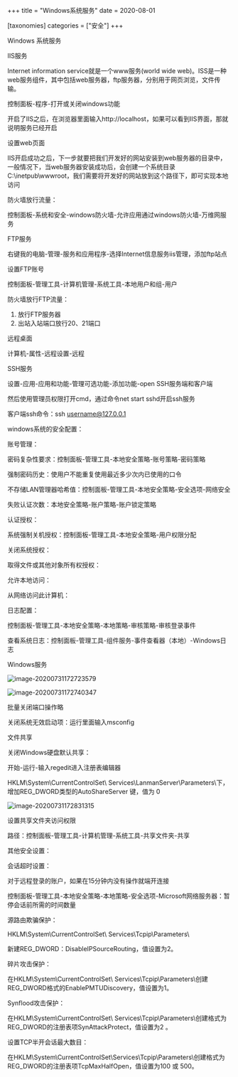 +++
title = "Windows系统服务"
date = 2020-08-01

[taxonomies]
categories = ["安全"]
+++

Windows 系统服务



IIS服务

Internet information service就是一个www服务(world wide web)。ISS是一种web服务组件，其中包括web服务器，ftp服务器，分别用于网页浏览，文件传输。
<!-- more -->

控制面板-程序-打开或关闭windows功能

开启了IIS之后，在浏览器里面输入http://localhost，如果可以看到IIS界面，那就说明服务已经开启



设置web页面

IIS开启成功之后，下一步就要把我们开发好的网站安装到web服务器的目录中，一般情况下，当web服务器安装成功后，会创建一个系统目录C:\inetpub\wwwroot，我们需要将开发好的网站放到这个路径下，即可实现本地访问

防火墙放行流量：

控制面板-系统和安全-windows防火墙-允许应用通过windows防火墙-万维网服务



FTP服务

右键我的电脑-管理-服务和应用程序-选择Internet信息服务iis管理，添加ftp站点

设置FTP账号

控制面板-管理工具-计算机管理-系统工具-本地用户和组-用户

防火墙放行FTP流量：

1. 放行FTP服务器
2. 出站入站端口放行20、21端口



远程桌面

计算机-属性-远程设置-远程



SSH服务

设置-应用-应用和功能-管理可选功能-添加功能-open SSH服务端和客户端

然后使用管理员权限打开cmd，通过命令net start sshd开启ssh服务

客户端ssh命令：ssh username@127.0.0.1



windows系统的安全配置：

账号管理：

密码复杂性要求：控制面板-管理工具-本地安全策略-账号策略-密码策略

强制密码历史：使用户不能重复使用最近多少次内已使用的口令

不存储LAN管理器哈希值：控制面板-管理工具-本地安全策略-安全选项-网络安全

失败认证次数：本地安全策略-账户策略-账户锁定策略

认证授权：

系统强制关机授权：控制面板-管理工具-本地安全策略-用户权限分配

关闭系统授权：

取得文件或其他对象所有权授权：

允许本地访问：

从网络访问此计算机：

日志配置：

控制面板-管理工具-本地安全策略-本地策略-审核策略-审核登录事件

查看系统日志：控制面板-管理工具-组件服务-事件查看器（本地）-Windows日志



Windows服务

![image-20200731172723579](images/Windows系统服务/image-20200731172723579.png)

![image-20200731172740347](images/Windows系统服务/image-20200731172740347.png)

批量关闭端口操作略

关闭系统无效启动项：运行里面输入msconfig





文件共享

关闭Windows硬盘默认共享：

开始-运行-输入regedit进入注册表编辑器

HKLM\System\CurrentControlSet\ Services\LanmanServer\Parameters\下，增加REG_DWORD类型的AutoShareServer 键，值为 0

![image-20200731172831315](images/Windows系统服务/image-20200731172831315.png)

设置共享文件夹访问权限

路径：控制面板-管理工具-计算机管理-系统工具-共享文件夹-共享



其他安全设置：

会话超时设置：

对于远程登录的账户，如果在15分钟内没有操作就端开连接

控制面板-管理工具-本地安全策略-本地策略-安全选项-Microsoft网络服务器：暂停会话前所需的时间数量 





源路由欺骗保护：

HKLM\System\CurrentControlSet\ Services\Tcpip\Parameters\

新建REG_DWORD：DisableIPSourceRouting，值设置为2。

碎片攻击保护：

在HKLM\System\CurrentControlSet\ Services\Tcpip\Parameters\创建REG_DWORD格式的EnablePMTUDiscovery，值设置为1。

Synflood攻击保护：

在HKLM\System\CurrentControlSet\ Services\Tcpip\Parameters\创建格式为REG_DWORD的注册表项SynAttackProtect，值设置为2 。

设置TCP半开会话最大数目：

在HKLM\System\CurrentControlSet\Services\Tcpip\Parameters\创建格式为REG_DWORD的注册表项TcpMaxHalfOpen，值设置为100 或 500。